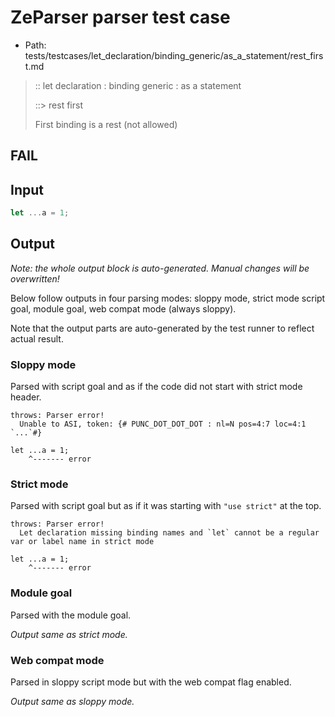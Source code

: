# ZeParser parser test case

- Path: tests/testcases/let_declaration/binding_generic/as_a_statement/rest_first.md

> :: let declaration : binding generic : as a statement
>
> ::> rest first
>
> First binding is a rest (not allowed)
>
> 

## FAIL

## Input

`````js
let ...a = 1;
`````

## Output

_Note: the whole output block is auto-generated. Manual changes will be overwritten!_

Below follow outputs in four parsing modes: sloppy mode, strict mode script goal, module goal, web compat mode (always sloppy).

Note that the output parts are auto-generated by the test runner to reflect actual result.

### Sloppy mode

Parsed with script goal and as if the code did not start with strict mode header.

`````
throws: Parser error!
  Unable to ASI, token: {# PUNC_DOT_DOT_DOT : nl=N pos=4:7 loc=4:1 `...`#}

let ...a = 1;
    ^------- error
`````

### Strict mode

Parsed with script goal but as if it was starting with `"use strict"` at the top.

`````
throws: Parser error!
  Let declaration missing binding names and `let` cannot be a regular var or label name in strict mode

let ...a = 1;
    ^------- error
`````


### Module goal

Parsed with the module goal.

_Output same as strict mode._

### Web compat mode

Parsed in sloppy script mode but with the web compat flag enabled.

_Output same as sloppy mode._
